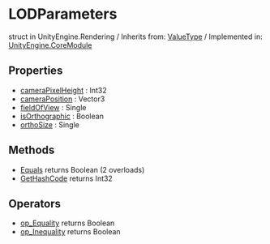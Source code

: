 # LODParameters
struct in UnityEngine.Rendering
 / Inherits from: <a href="https://docs.unity3d.com/6000.0/Documentation/ScriptReference/ValueType.html">ValueType</a> / Implemented in: <a href="https://docs.unity3d.com/6000.0/Documentation/ScriptReference/UnityEngine.CoreModule.html">UnityEngine.CoreModule</a>
## Properties
- <a href="https://docs.unity3d.com/6000.0/Documentation/ScriptReference/LODParameters-cameraPixelHeight.html">cameraPixelHeight</a> : Int32
- <a href="https://docs.unity3d.com/6000.0/Documentation/ScriptReference/LODParameters-cameraPosition.html">cameraPosition</a> : Vector3
- <a href="https://docs.unity3d.com/6000.0/Documentation/ScriptReference/LODParameters-fieldOfView.html">fieldOfView</a> : Single
- <a href="https://docs.unity3d.com/6000.0/Documentation/ScriptReference/LODParameters-isOrthographic.html">isOrthographic</a> : Boolean
- <a href="https://docs.unity3d.com/6000.0/Documentation/ScriptReference/LODParameters-orthoSize.html">orthoSize</a> : Single
## Methods
- <a href="https://docs.unity3d.com/6000.0/Documentation/ScriptReference/LODParameters.Equals.html">Equals</a> returns Boolean (2 overloads)
- <a href="https://docs.unity3d.com/6000.0/Documentation/ScriptReference/LODParameters.GetHashCode.html">GetHashCode</a> returns Int32
## Operators
- <a href="https://docs.unity3d.com/6000.0/Documentation/ScriptReference/LODParameters.op_Equality.html">op_Equality</a> returns Boolean
- <a href="https://docs.unity3d.com/6000.0/Documentation/ScriptReference/LODParameters.op_Inequality.html">op_Inequality</a> returns Boolean
